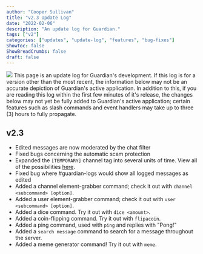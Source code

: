 ```yaml
---
author: "Cooper Sullivan"
title: "v2.3 Update Log"
date: "2022-02-06"
description: "An update log for Guardian."
tags: ["v2"]
categories: ["updates", "update-log", "features", "bug-fixes"]
ShowToc: false
ShowBreadCrumbs: false
draft: false
---
```


![](https://i.imgur.com/HoFS66o.png#center)
This page is an update log for Guardian's development. If this log is for a version other than the most recent,
the information below may not be an accurate depiction of Guardian's active application. In addition to this, if
you are reading this log within the first few minutes of it's release, the changes below may not yet be fully added
to Guardian's active application; certain features such as slash commands and event handlers may take up to three (3)
hours to fully propagate.

## v2.3
- Edited messages are now moderated by the chat filter
- Fixed bugs concerning the automatic scam protection
- Expanded the ``[TEMPORARY]`` channel tag into several units of time. View all of the possibilities [here](/docs/tags/).
- Fixed bug where #guardian-logs would show all logged messages as edited
- Added a channel element-grabber command; check it out with ``channel <subcommand> [option]``.
- Added a user element-grabber command; check it out with ``user <subcommand> [option]``.
- Added a dice command. Try it out with ``dice <amount>``.
- Added a coin-flipping command. Try it out with ``flipacoin``.
- Added a ping command, used with ``ping`` and replies with "Pong!"
- Added a ``search message`` command to search for a message throughout the server.
- Added a meme generator command! Try it out with ``meme``.